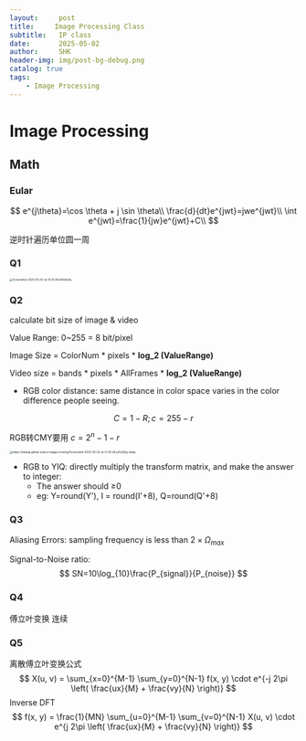 ```yaml
---
layout:     post
title:     Image Processing Class
subtitle:   IP class
date:       2025-05-02
author:     SHK
header-img: img/post-bg-debug.png
catalog: true
tags: 
    - Image Processing
---
```


# Image Processing

## Math

### Eular

$$
e^{j\theta}=\cos \theta + j \sin \theta\\
\frac{d}{dt}e^{jwt}=jwe^{jwt}\\
\int e^{jwt}=\frac{1}{jw}e^{jwt}+C\\
$$

逆时针遍历单位圆一周 

### Q1

<img src="https://shkaaa.github.io/picx-images-hosting/Screenshot-2025-05-02-at-10.32.06.1e8ta5nihj.webp" alt="Screenshot-2025-05-02-at-10.32.06.1e8ta5nihj" style="zoom: 33%;" />

### Q2

calculate bit size of image & video

Value Range: 0~255 = 8 bit/pixel

Image Size = ColorNum * pixels * **log_2 (ValueRange)**

Video size = bands * pixels * AllFrames *  **log_2 (ValueRange)**

- RGB color distance: same distance in color space varies in the color difference people seeing.

$$
C=1-R;c=255-r
$$

RGB转CMY要用 $c=2^n-1-r$

<img src="https://shkaaa.github.io/picx-images-hosting/Screenshot-2025-05-02-at-13.40.26.sz5o1j7py.webp" alt="https://shkaaa.github.io/picx-images-hosting/Screenshot-2025-05-02-at-13.40.26.sz5o1j7py.webp" style="zoom: 33%;" />

- RGB to YIQ: directly multiply the transform matrix, and make the answer to integer:
  - The answer should $\geq$0
  - eg: Y=round(Y'), I = round(I'+8), Q=round(Q'+8)

### Q3

Aliasing Errors: sampling frequency is less than $2\times \Omega_{max}$

Signal-to-Noise ratio: 
$$
SN=10\log_{10}\frac{P_{signal}}{P_{noise}}
$$

### Q4

傅立叶变换 连续

### Q5

离散傅立叶变换公式
$$
X(u, v) = \sum_{x=0}^{M-1} \sum_{y=0}^{N-1} f(x, y) \cdot e^{-j 2\pi \left( \frac{ux}{M} + \frac{vy}{N} \right)}
$$
Inverse DFT
$$
f(x, y) = \frac{1}{MN} \sum_{u=0}^{M-1} \sum_{v=0}^{N-1} X(u, v) \cdot e^{j 2\pi \left( \frac{ux}{M} + \frac{vy}{N} \right)}
$$
